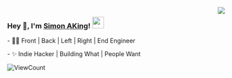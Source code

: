 <img align="right" src="https://github-readme-stats.vercel.app/api?username=SimonAKing&show_icons=true&hide_border=true&icon_color=586069&title_color=a0a9af&rank_icon=github">
<h3> Hey 👋, I'm <a href="https://tomotoes.com" target="_blank">Simon AKing</a>! <img src="https://user-images.githubusercontent.com/5679180/79618120-0daffb80-80be-11ea-819e-d2b0fa904d07.gif" width="27px"></h3>
<p>- 👨‍💻 Front | Back | Left | Right | End Engineer </p>
<p>- ✨ Indie Hacker | Building What | People Want </p>

![ViewCount](https://profile-counter.glitch.me/SimonAKing/count.svg)
